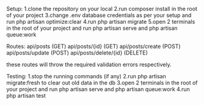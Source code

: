 Setup:
1.clone the repository on your local
2.run composer install in the root of your project
3.change .env database credentials as per your setup and run php artisan optimize:clear
4.run php artisan migrate
5.open 2 terminals in the root of your project and run php artisan serve and php artisan queue:work

Routes:
api/posts (GET)
api/posts/{id} (GET)
api/posts/create (POST)
api/posts/update (POST)
api/posts/delete/{id} (DELETE)

these routes will throw the required validation errors respectively.

Testing:
1.stop the running commands (if any)
2.run php artisan migrate:fresh to clear out old data in the db
3.open 2 terminals in the root of your project and run php artisan serve and php artisan queue:work
4.run php artisan test
